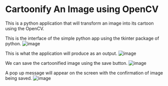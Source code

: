 # Cartoonify An Image using OpenCV

This is a python application that will transform an image into its cartoon using the OpenCV.

This is the interface of the simple python app using the tkinter package of python.
![image](https://user-images.githubusercontent.com/72306997/182438943-c7065058-5e9e-4eea-a896-4babb076b760.png)

This is what the application will produce as an output.
![image](https://user-images.githubusercontent.com/72306997/182438998-170f38fd-b678-4648-9947-8c97b349001a.png)

We can save the cartoonified image using the save button.
![image](https://user-images.githubusercontent.com/72306997/182439361-4542f2b9-4526-4f06-ac44-0331d3379f9c.png)

A pop up message will appear on the screen with the confirmation of image being saved.
![image](https://user-images.githubusercontent.com/72306997/182439606-bad9fd98-d9f9-45c8-afa4-7f6186ee927e.png)
